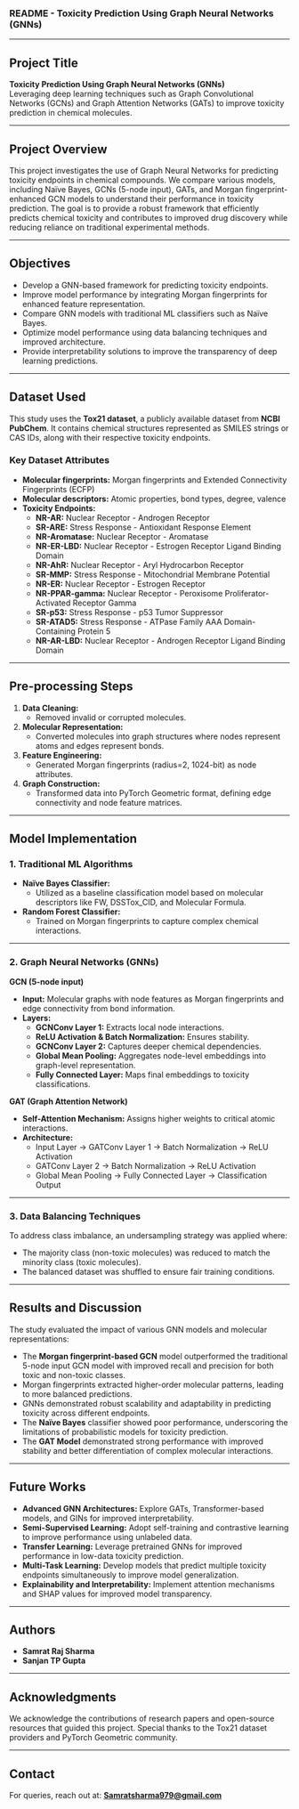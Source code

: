 ### **README - Toxicity Prediction Using Graph Neural Networks (GNNs)**  

---

## **Project Title**  
**Toxicity Prediction Using Graph Neural Networks (GNNs)**  
Leveraging deep learning techniques such as Graph Convolutional Networks (GCNs) and Graph Attention Networks (GATs) to improve toxicity prediction in chemical molecules.

---

## **Project Overview**  
This project investigates the use of Graph Neural Networks for predicting toxicity endpoints in chemical compounds. We compare various models, including Naïve Bayes, GCNs (5-node input), GATs, and Morgan fingerprint-enhanced GCN models to understand their performance in toxicity prediction. The goal is to provide a robust framework that efficiently predicts chemical toxicity and contributes to improved drug discovery while reducing reliance on traditional experimental methods.

---

## **Objectives**  
- Develop a GNN-based framework for predicting toxicity endpoints.  
- Improve model performance by integrating Morgan fingerprints for enhanced feature representation.  
- Compare GNN models with traditional ML classifiers such as Naïve Bayes.  
- Optimize model performance using data balancing techniques and improved architecture.  
- Provide interpretability solutions to improve the transparency of deep learning predictions.  

---

## **Dataset Used**  
This study uses the **Tox21 dataset**, a publicly available dataset from **NCBI PubChem**. It contains chemical structures represented as SMILES strings or CAS IDs, along with their respective toxicity endpoints.

### **Key Dataset Attributes**  
- **Molecular fingerprints:** Morgan fingerprints and Extended Connectivity Fingerprints (ECFP)  
- **Molecular descriptors:** Atomic properties, bond types, degree, valence  
- **Toxicity Endpoints:**
  - **NR-AR:** Nuclear Receptor - Androgen Receptor  
  - **SR-ARE:** Stress Response - Antioxidant Response Element  
  - **NR-Aromatase:** Nuclear Receptor - Aromatase  
  - **NR-ER-LBD:** Nuclear Receptor - Estrogen Receptor Ligand Binding Domain  
  - **NR-AhR:** Nuclear Receptor - Aryl Hydrocarbon Receptor  
  - **SR-MMP:** Stress Response - Mitochondrial Membrane Potential  
  - **NR-ER:** Nuclear Receptor - Estrogen Receptor  
  - **NR-PPAR-gamma:** Nuclear Receptor - Peroxisome Proliferator-Activated Receptor Gamma  
  - **SR-p53:** Stress Response - p53 Tumor Suppressor  
  - **SR-ATAD5:** Stress Response - ATPase Family AAA Domain-Containing Protein 5  
  - **NR-AR-LBD:** Nuclear Receptor - Androgen Receptor Ligand Binding Domain  

---

## **Pre-processing Steps**  
1. **Data Cleaning:**  
   - Removed invalid or corrupted molecules.  
2. **Molecular Representation:**  
   - Converted molecules into graph structures where nodes represent atoms and edges represent bonds.  
3. **Feature Engineering:**  
   - Generated Morgan fingerprints (radius=2, 1024-bit) as node attributes.  
4. **Graph Construction:**  
   - Transformed data into PyTorch Geometric format, defining edge connectivity and node feature matrices.  

---

## **Model Implementation**  

### **1. Traditional ML Algorithms**  
- **Naïve Bayes Classifier:**  
   - Utilized as a baseline classification model based on molecular descriptors like FW, DSSTox_CID, and Molecular Formula.  
- **Random Forest Classifier:**  
   - Trained on Morgan fingerprints to capture complex chemical interactions.  

---

### **2. Graph Neural Networks (GNNs)**  
**GCN (5-node input)**  
- **Input:** Molecular graphs with node features as Morgan fingerprints and edge connectivity from bond information.  
- **Layers:**  
   - **GCNConv Layer 1:** Extracts local node interactions.  
   - **ReLU Activation & Batch Normalization:** Ensures stability.  
   - **GCNConv Layer 2:** Captures deeper chemical dependencies.  
   - **Global Mean Pooling:** Aggregates node-level embeddings into graph-level representation.  
   - **Fully Connected Layer:** Maps final embeddings to toxicity classifications.  

**GAT (Graph Attention Network)**  
- **Self-Attention Mechanism:** Assigns higher weights to critical atomic interactions.  
- **Architecture:**  
   - Input Layer → GATConv Layer 1 → Batch Normalization → ReLU Activation  
   - GATConv Layer 2 → Batch Normalization → ReLU Activation  
   - Global Mean Pooling → Fully Connected Layer → Classification Output  

---

### **3. Data Balancing Techniques**  
To address class imbalance, an undersampling strategy was applied where:  
- The majority class (non-toxic molecules) was reduced to match the minority class (toxic molecules).  
- The balanced dataset was shuffled to ensure fair training conditions.  

---

## **Results and Discussion**  
The study evaluated the impact of various GNN models and molecular representations:  
- The **Morgan fingerprint-based GCN** model outperformed the traditional 5-node input GCN model with improved recall and precision for both toxic and non-toxic classes.  
- Morgan fingerprints extracted higher-order molecular patterns, leading to more balanced predictions.  
- GNNs demonstrated robust scalability and adaptability in predicting toxicity across different endpoints.  
- The **Naïve Bayes** classifier showed poor performance, underscoring the limitations of probabilistic models for toxicity prediction.  
- The **GAT Model** demonstrated strong performance with improved stability and better differentiation of complex molecular interactions.

---

## **Future Works**  
- **Advanced GNN Architectures:** Explore GATs, Transformer-based models, and GINs for improved interpretability.  
- **Semi-Supervised Learning:** Adopt self-training and contrastive learning to improve performance using unlabeled data.  
- **Transfer Learning:** Leverage pretrained GNNs for improved performance in low-data toxicity prediction.  
- **Multi-Task Learning:** Develop models that predict multiple toxicity endpoints simultaneously to improve model generalization.  
- **Explainability and Interpretability:** Implement attention mechanisms and SHAP values for improved model transparency.  

---

## **Authors**  
- **Samrat Raj Sharma**  
- **Sanjan TP Gupta**

---

## **Acknowledgments**  
We acknowledge the contributions of research papers and open-source resources that guided this project. Special thanks to the Tox21 dataset providers and PyTorch Geometric community.

---

## **Contact**  
For queries, reach out at: **Samratsharma979@gmail.com**
